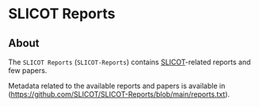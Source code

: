 ﻿# **SLICOT Reports**  

## About 

The `SLICOT Reports` (`SLICOT-Reports`) contains [SLICOT](https://github.com/SLICOT/SLICOT-Reference/)-related reports and few papers.

Metadata related to the available reports and papers is available in (https://github.com/SLICOT/SLICOT-Reports/blob/main/reports.txt).


